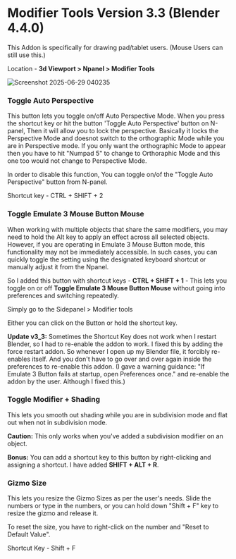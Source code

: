 # Modifier Tools Version 3.3 (Blender 4.4.0)
This Addon is specifically for drawing pad/tablet users. (Mouse Users can still use this.)

Location - **3d Viewport > Npanel > Modifier Tools**

![Screenshot 2025-06-29 040235](https://github.com/user-attachments/assets/0d0bb6d2-6de8-4c91-8f98-3b9e0e008b2f)


### Toggle Auto Perspective
This button lets you toggle on/off Auto Perspective Mode.
When you press the shortcut key or hit the button 'Toggle Auto Perspective' button on N-panel, Then it will allow you to lock the perspective.
Basically it locks the Perspective Mode and doesnot switch to the orthographic Mode while you are in Perspective mode. If you only want the orthographic Mode to appear then you have to hit "Numpad 5" to change to Orthoraphic Mode and this one too would not change to Perspective Mode.

In order to disable this function, You can toggle on/of the "Toggle Auto Perspective" button from N-panel. 

Shortcut key - CTRL + SHIFT + 2

### Toggle Emulate 3 Mouse Button Mouse
When working with multiple objects that share the same modifiers, you may need to hold the Alt key to apply an effect across all selected objects. However, if you are operating in Emulate 3 Mouse Button mode, this functionality may not be immediately accessible. In such cases, you can quickly toggle the setting using the designated keyboard shortcut or manually adjust it from the  Npanel.

So I added this button with shortcut keys -  **CTRL + SHIFT + 1** - 
This lets you toggle on or off **Toggle Emulate 3 Mouse Button Mouse** without going into preferences and switching repeatedly.

Simply go to the Sidepanel > Modifier tools

Either you can click on the Button or hold the shortcut key.

**Update v3_3:** Sometimes the Shortcut Key does not work when I restart Blender, so I had to re-enable the addon to work.
I fixed this by adding the force restart addon. So whenever I open up my Blender file, it forcibly re-enables itself. And you don't have to go over and over again inside the preferences to re-enable this addon. (I gave a warning guidance: "If Emulate 3 Button fails at startup, open Preferences once." and re-enable the addon by the user. Although I fixed this.) 

### Toggle Modifier + Shading
This lets you smooth out shading while you are in subdivision mode and flat out when not in subdivision mode.

**Caution:** This only works when you've added a subdivision modifier on an object.

**Bonus:** You can add a shortcut key to this button by right-clicking and assigning a shortcut. I have added **SHIFT + ALT + R**.



### Gizmo Size
This lets you resize the Gizmo Sizes as per the user's needs.
Slide the numbers or type in the numbers, or you can hold down "Shift + F" key to resize the gizmo and release it.

To reset the size, you have to right-click on the number and "Reset to Default Value".

Shortcut Key - Shift + F



 
